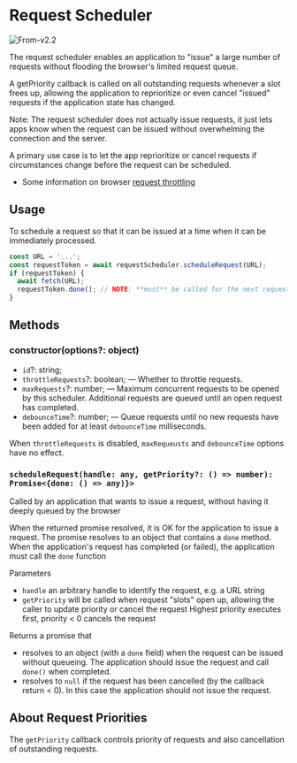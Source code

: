 # Request Scheduler

<p class="badges">
  <img src="https://img.shields.io/badge/From-v2.2-blue.svg?style=flat-square" alt="From-v2.2" /> 
</p>

The request scheduler enables an application to "issue" a large number of requests without flooding the browser's limited request queue.

A getPriority callback is called on all outstanding requests whenever a slot frees up, allowing the application to reprioritize or even cancel "issued" requests if the application state has changed.

Note: The request scheduler does not actually issue requests, it just lets apps know when the request can be issued without overwhelming the connection and the server.

A primary use case is to let the app reprioritize or cancel requests if circumstances change before the request can be scheduled.

- Some information on browser [request throttling](https://docs.pushtechnology.com/cloud/latest/manual/html/designguide/solution/support/connection_limitations.html)

## Usage

To schedule a request so that it can be issued at a time when it can be immediately processed.

```typescript
const URL = '...';
const requestToken = await requestScheduler.scheduleRequest(URL);
if (requestToken) {
  await fetch(URL);
  requestToken.done(); // NOTE: **must** be called for the next request in queue to resolve
}
```

## Methods

### constructor(options?: object)

- `id`?: string;
- `throttleRequests`?: boolean; — Whether to throttle requests.
- `maxRequests`?: number; — Maximum concurrent requests to be opened by this scheduler. Additional requests are queued until an open request has completed.
- `debounceTime`?: number; — Queue requests until no new requests have been added for at least `debounceTime` milliseconds.

When `throttleRequests` is disabled, `maxRequeusts` and `debounceTime` options have no effect.

### `scheduleRequest(handle: any, getPriority?: () => number): Promise<{done: () => any)}>`

Called by an application that wants to issue a request, without having it deeply queued by the browser

When the returned promise resolved, it is OK for the application to issue a request.
The promise resolves to an object that contains a `done` method.
When the application's request has completed (or failed), the application must call the `done` function

Parameters

- `handle` an arbitrary handle to identify the request, e.g. a URL string
- `getPriority` will be called when request "slots" open up,
  allowing the caller to update priority or cancel the request
  Highest priority executes first, priority < 0 cancels the request

Returns a promise that

- resolves to an object (with a `done` field) when the request can be issued without queueing. The application should issue the request and call `done()` when completed.
- resolves to `null` if the request has been cancelled (by the callback return < 0).
  In this case the application should not issue the request.

## About Request Priorities

The `getPriority` callback controls priority of requests and also cancellation of outstanding requests.

